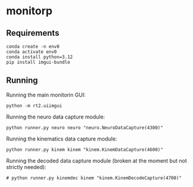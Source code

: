 # monitorp

## Requirements

```
conda create -n env0
conda activate env0
conda install python=3.12
pip install imgui-bundle
```

## Running

Running the main monitorin GUI:
```
python -m rt2.uiimgui
```

Running the neuro data capture module:
```
python runner.py neuro neuro "neuro.NeuroDataCapture(4300)"
```

Running the kinematics data capture module:
```
python runner.py kinem kinem "kinem.KinemDataCapture(4600)"
```

Running the decoded data capture module (broken at the moment but not strictly needed):
```
# python runner.py kinemdec kinem "kinem.KinemDecodeCapture(4700)"
```
